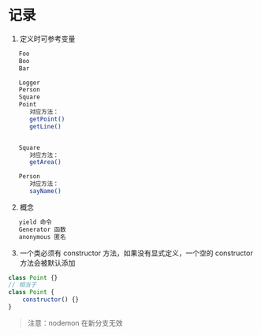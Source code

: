 # 记录

1. 定义时可参考变量

```bash
   Foo
   Boo
   Bar

   Logger
   Person
   Square
   Point
      对应方法：
      getPoint()
      getLine()


   Square
      对应方法：
      getArea()

   Person
      对应方法：
      sayName()

```

2. 概念

```bash
   yield 命令
   Generator 函数
   anonymous 匿名
```

3. 一个类必须有 constructor 方法，如果没有显式定义，一个空的 constructor 方法会被默认添加

```js
class Point {}
// 相当于
class Point {
    constructor() {}
}
```

> 注意：nodemon 在新分支无效
